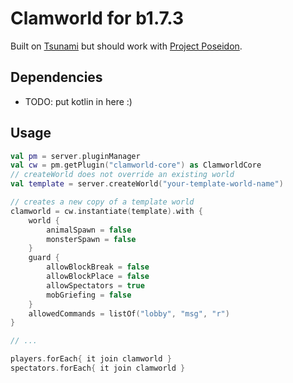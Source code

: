 # Clamworld for b1.7.3

Built on [Tsunami](https://github.com/BetaMC-Developers/Tsunami) but should work with [Project Poseidon](https://github.com/retromcorg/Project-Poseidon).

## Dependencies

- TODO: put kotlin in here :)

## Usage

[//]: # (TODO: have more documentation? oh who am i kidding no one will ever use it)

```kt
val pm = server.pluginManager
val cw = pm.getPlugin("clamworld-core") as ClamworldCore
// createWorld does not override an existing world
val template = server.createWorld("your-template-world-name")

// creates a new copy of a template world
clamworld = cw.instantiate(template).with {
    world {
        animalSpawn = false
        monsterSpawn = false
    }
    guard {
        allowBlockBreak = false
        allowBlockPlace = false
        allowSpectators = true
        mobGriefing = false
    }
    allowedCommands = listOf("lobby", "msg", "r")
}

// ...

players.forEach{ it join clamworld }
spectators.forEach{ it join clamworld }
```

